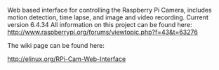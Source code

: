 Web based interface for controlling the Raspberry Pi Camera, includes motion detection, time lapse, and image and video recording.
Current version 6.4.34
All information on this project can be found here: http://www.raspberrypi.org/forums/viewtopic.php?f=43&t=63276

The wiki page can be found here:

http://elinux.org/RPi-Cam-Web-Interface

